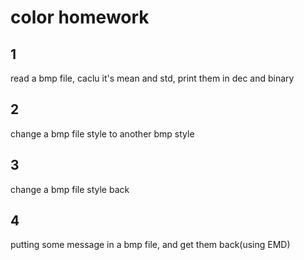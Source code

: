 # color homework
## 1
read a bmp file, caclu it's mean and std, print them in dec and binary
## 2
change a bmp file style to another bmp style
## 3
change a bmp file style back
## 4
putting some message in a bmp file, and get them back(using EMD)
